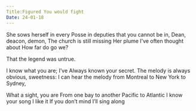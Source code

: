 ```yaml
---
Title:Figured You would fight
Date: 24-01-18
---
```


She sows herself in every
Posse
in deputies
that you cannot be in,
Dean, deacon, demon,
The church is still missing
Her plume
I’ve often thought about 
How far do go we?

That the legend was untrue.

I know what you are;
I’ve Always known your secret.
The melody is always obvious, sweetness:
I can hear the melody from Montreal to New York to Sydney,

What a sight, you are
From one bay to another
Pacific to Atlantic
I know your song
I like it
If you don’t mind
I’ll sing along